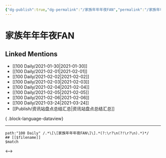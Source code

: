 ```yaml
---
{"dg-publish":true,"dg-permalink":"/家族年年年夜FAN","permalink":"/家族年年年夜FAN/","created":"2023-04-08T21:57:05.000+08:00","updated":"2023-08-24T18:47:14.995+08:00"}
---
```


# 家族年年年夜FAN

## Linked Mentions
- [[100 Daily/2021-01-30\|2021-01-30]]
- [[100 Daily/2021-02-01\|2021-02-01]]
- [[100 Daily/2021-02-02\|2021-02-02]]
- [[100 Daily/2021-02-03\|2021-02-03]]
- [[100 Daily/2021-02-04\|2021-02-04]]
- [[100 Daily/2021-02-05\|2021-02-05]]
- [[100 Daily/2021-02-06\|2021-02-06]]
- [[100 Daily/2021-03-24\|2021-03-24]]
- [[Publish/资讯站盘点总结汇总\|资讯站盘点总结汇总]]

{ .block-language-dataview}

---

```expander
path:"100 Daily" /.*\[\[家族年年年夜FAN\]\].*(?:\r?\n(?!\r?\n).*)*/
## [[$filename]]
$match
```

<-->